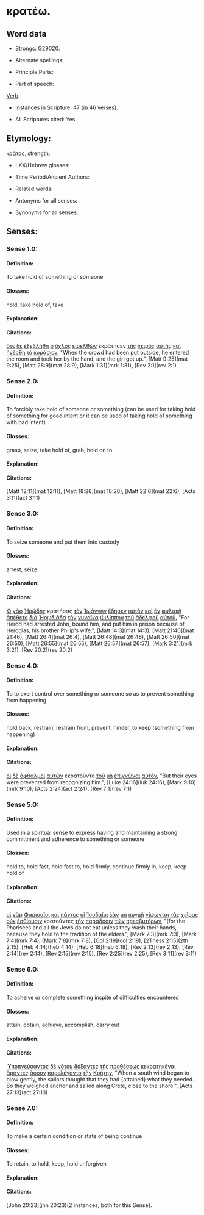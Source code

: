 # κρατέω.

<!-- Status: S2=Needs2ndReview -->
<!-- Lexica used for edits: BDAG, FFM, LN, BN, A-S -->

## Word data

* Strongs: G29020.


* Alternate spellings:

* Principle Parts: 

* Part of speech: 

[Verb](http://ugg.readthedocs.io/en/latest/verb.html). 

* Instances in Scripture: 47 {in 46 verses}.

* All Scriptures cited: Yes.

## Etymology: 

[κράτος](../G29040/01.md), strength; 

* LXX/Hebrew glosses: 

* Time Period/Ancient Authors: 

* Related words: 

* Antonyms for all senses:

* Synonyms for all senses: 

## Senses:  

### Sense 1.0:

#### Definition: 

To take hold of something or someone

#### Glosses:

hold, take hold of, take

#### Explanation:

#### Citations:

[ὅτε](../G37530/01.md) [δὲ](../G11610/01.md) [ἐξεβλήθη](../G15440/01.md) [ὁ](../G35880/01.md) [ὄχλος](../G37930/01.md) [εἰσελθὼν](../G15250/01.md) ἐκράτησεν [τῆς](../G35880/01.md) [χειρὸς](../G54950/01.md) [αὐτῆς](../G08460/01.md) [καὶ](../G25320/01.md) [ἠγέρθη](../G14530/01.md) [τὸ](../G35880/01.md) [κοράσιον](../G28770/01.md), 
"When the crowd had been put outside, he entered the room and took her by the hand, and the girl got up.", 
[Matt 9:25](mat 9:25), [Matt 28:9](mat 28:9), [Mark 1:31](mrk 1:31),   [Rev 2:1](rev 2:1)

 
### Sense 2.0:

#### Definition: 

To forcibly take hold of someone or something (can be used for taking hold of something for good intent or it can be used of taking hold of something with bad intent)

#### Glosses:

grasp, seize, take hold of, grab, hold on to

#### Explanation:

#### Citations:

[Matt 12:11](mat 12:11), [Matt 18:28](mat 18:28), [Matt 22:6](mat 22:6),  [Acts 3:11](act 3:11) 

### Sense 3.0:

#### Definition: 

To seize someone and put them into custody

#### Glosses:

arrest, seize

#### Explanation:

#### Citations:

[Ὁ](../G35880/01.md) [γὰρ](../G10630/01.md) [Ἡρῴδης](../G22640/01.md) κρατήσας [τὸν](../G35880/01.md) [Ἰωάννην](../G24910/01.md) [ἔδησεν](../G12100/01.md) [αὐτὸν](../G08460/01.md) [καὶ](../G25320/01.md) [ἐν](../G17220/01.md) [φυλακῇ](../G54380/01.md) [ἀπέθετο](../G06590/01.md) [διὰ](../G12230/01.md) [Ἡρῳδιάδα](../G22660/01.md) [τὴν](../G35880/01.md) [γυναῖκα](../G11350/01.md) [Φιλίππου](../G53760/01.md) [τοῦ](../G35880/01.md) [ἀδελφοῦ](../G00800/01.md) [αὐτοῦ](../G08460/01.md), 
"For Herod had arrested John, bound him, and put him in prison because of Herodias, his brother Philip's wife.", 
[Matt 14:3](mat 14:3),  [Matt 21:46](mat 21:46),  [Matt 26:4](mat 26:4),  [Matt 26:48](mat 26:48),  [Matt 26:50](mat 26:50),  [Matt 26:55](mat 26:55),  [Matt 26:57](mat 26:57),  [Mark 3:21](mrk 3:21), [Rev 20:2](rev 20:2)  


### Sense 4.0:

#### Definition: 

To to exert control over something or someone so as to prevent something from happening

#### Glosses:

hold back, restrain, restrain from, prevent, hinder, to keep (something from happening)

#### Explanation:

#### Citations:

[οἱ](../G35880/01.md) [δὲ](../G11610/01.md) [ὀφθαλμοὶ](../G37880/01.md) [αὐτῶν](../G08460/01.md) ἐκρατοῦντο [τοῦ](../G35880/01.md) [μὴ](../G33610/01.md) [ἐπιγνῶναι](../G19210/01.md) [αὐτόν](../G08460/01.md), 
"But their eyes were prevented from recognizing him.", 
[Luke 24:16](luk 24:16),  [Mark 9:10](mrk 9:10), [Acts 2:24](act 2:24),  [Rev 7:1](rev 7:1)  

### Sense 5.0:

#### Definition: 

Used in a spiritual sense to express having and maintaining a strong committment and adherence to something or someone

#### Glosses:

hold to, hold fast, hold fast to, hold firmly, continue firmly in, keep, keep hold of

#### Explanation:

#### Citations:

[οἱ](../G35880/01.md) [γὰρ](../G10630/01.md) [Φαρισαῖοι](../G53300/01.md) [καὶ](../G25320/01.md) [πάντες](../G39560/01.md) [οἱ](../G35880/01.md) [Ἰουδαῖοι](../G24530/01.md) [ἐὰν](../G14370/01.md) [μὴ](../G33610/01.md) [πυγμῇ](../G44350/01.md) [νίψωνται](../G35380/01.md) [τὰς](../G35880/01.md) [χεῖρας](../G54950/01.md) [οὐκ](../G37560/01.md) [ἐσθίουσιν](../G20680/01.md) κρατοῦντες [τὴν](../G35880/01.md) [παράδοσιν](../G38620/01.md) [τῶν](../G35880/01.md) [πρεσβυτέρων](../G42450/01.md), 
"(for the Pharisees and all the Jews do not eat unless they wash their hands, because they hold to the tradition of the elders.", 
[Mark 7:3](mrk 7:3),  [Mark 7:4](mrk 7:4),  [Mark 7:8](mrk 7:8), [Col 2:19](col 2:19),  [2Thess 2:15](2th 2:15),  [Heb 4:14](heb 4:14),  [Heb 6:18](heb 6:18),  [Rev 2:13](rev 2:13),  [Rev 2:14](rev 2:14),  [Rev 2:15](rev 2:15),  [Rev 2:25](rev 2:25),  [Rev 3:11](rev 3:11) 

### Sense 6.0:

#### Definition: 

To acheive or complete something inspite of difficulties encountered

#### Glosses:

attain, obtain, achieve, accomplish, carry out

#### Explanation:

#### Citations:

[Ὑποπνεύσαντος](../G52850/01.md) [δὲ](../G11610/01.md) [νότου](../G35580/01.md) [δόξαντες](../G13800/01.md) [τῆς](../G35880/01.md) [προθέσεως](../G42860/01.md) κεκρατηκέναι [ἄραντες](../G01420/01.md) [ἆσσον](../G07880/01.md) [παρελέγοντο](../G38810/01.md) [τὴν](../G35880/01.md) [Κρήτην](../G29140/01.md), 
"When a south wind began to blow gently, the sailors thought that they had {attained} what they needed. So they weighed anchor and sailed along Crete, close to the shore.", 
[Acts 27:13](act 27:13)

### Sense 7.0:

#### Definition: 

To make a certain condition or state of being continue  

#### Glosses:

To retain, to hold, keep, hold unforgiven 

#### Explanation:

#### Citations:

[John 20:23](jhn 20:23){2 instances, both for this Sense}.

